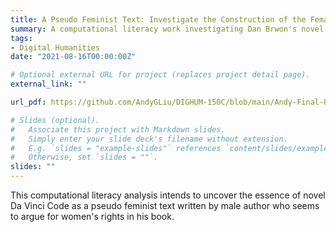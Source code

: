 ```yaml
---
title: A Pseudo Feminist Text: Investigate the Construction of the Female Images in Dan Brown’s Novel The Da Vinci Code
summary: A computational literacy work investigating Dan Brwon's novel The Da Vinci Code.
tags:
- Digital Humanities
date: "2021-08-16T00:00:00Z"

# Optional external URL for project (replaces project detail page).
external_link: ""

url_pdf: https://github.com/AndyGLiu/DIGHUM-150C/blob/main/Andy-Final-Project.ipynb

# Slides (optional).
#   Associate this project with Markdown slides.
#   Simply enter your slide deck's filename without extension.
#   E.g. `slides = "example-slides"` references `content/slides/example-slides.md`.
#   Otherwise, set `slides = ""`.
slides: ""
---
```

This computational literacy analysis intends to uncover the essence of novel Da Vinci Code as a pseudo feminist text written by male author who seems to argue for women's rights in his book.
